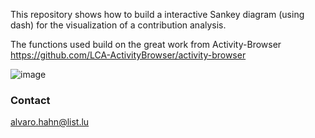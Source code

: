 This repository shows how to build a interactive Sankey diagram (using dash) for the visualization of a contribution analysis. 

The functions used build on the great work from Activity-Browser https://github.com/LCA-ActivityBrowser/activity-browser

![image](https://user-images.githubusercontent.com/109979711/183278982-13fc3066-adb7-4b64-9143-2808889a0918.png)


### Contact

alvaro.hahn@list.lu
